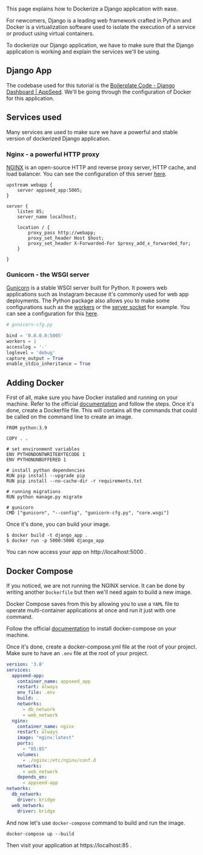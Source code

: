 This page explains how to Dockerize a Django application with ease.

For newcomers, Django is a leading web framework crafted in Python and Docker is a virtualization software used to isolate the execution of a  service or product using virtual containers. 

To dockerize our Django application, we have to make sure that the Django application is working and explain the services we'll be using.

## Django App

The codebase used for this tutorial is the [Boilerplate Code - Django Dashboard | AppSeed](https://github.com/app-generator/boilerplate-code-django-dashboard). 
We'll be going through the configuration of Docker for this application. 

## Services used

Many services are used to make sure we have a powerful and stable version of dockerized Django application.

### Nginx - a powerful HTTP proxy 

[NGINX](https://www.nginx.com/) is an open-source HTTP and reverse proxy server, HTTP cache, and load balancer.
You can see the configuration of this server [here](https://github.com/app-generator/boilerplate-code-django-dashboard/blob/master/nginx/appseed-app.conf).

```
upstream webapp {
    server appseed_app:5005;
}

server {
    listen 85;
    server_name localhost;

    location / {
        proxy_pass http://webapp;
        proxy_set_header Host $host;
        proxy_set_header X-Forwarded-For $proxy_add_x_forwarded_for;
    }

}
```

### Gunicorn - the WSGI server

[Gunicorn](https://gunicorn.org/) is a stable WSGI server built for Python. It powers web applications such as Instagram because it's commonly used for web app deployments.
The Python package also allows you to make some configurations such as the  [workers](https://docs.gunicorn.org/en/stable/design.html) or the  [server socket](https://docs.gunicorn.org/en/stable/settings.html#server-socket)  for example. 
You can see a configuration for this  [here](https://github.com/app-generator/boilerplate-code-django-dashboard/blob/master/gunicorn-cfg.py).

```python
# gunicorn-cfg.py

bind = '0.0.0.0:5005'
workers = 1
accesslog = '-'
loglevel = 'debug'
capture_output = True
enable_stdio_inheritance = True
```

## Adding Docker

First of all, make sure you have Docker installed and running on your machine. Refer to the official  [documentation](https://docs.docker.com/engine/install/)  and follow the steps.
Once it's done, create a Dockerfile file. This will contains all the commands that could be called on the command line to create an image.

```
FROM python:3.9

COPY . .

# set environment variables
ENV PYTHONDONTWRITEBYTECODE 1
ENV PYTHONUNBUFFERED 1

# install python dependencies
RUN pip install --upgrade pip
RUN pip install --no-cache-dir -r requirements.txt

# running migrations
RUN python manage.py migrate

# gunicorn
CMD ["gunicorn", "--config", "gunicorn-cfg.py", "core.wsgi"]
```

Once it's done, you can build your image.

```
$ docker build -t django_app .
$ docker run -p 5000:5000 django_app
```

You can now access your app on http://localhost:5000 .

## Docker Compose
If you noticed, we are not running the NGINX service. It can be done by writing another `Dockerfile` but then we'll need again to build a new image.

Docker Compose saves from this by allowing you to use a `YAML` file to operate multi-container applications at once and run it just with one command. 

Follow the official  [documentation](https://docs.docker.com/compose/install/)  to install docker-compose on your machine.

Once it's done, create a docker-compose.yml file at the root of your project. Make sure to have an `.env` file at the root of your project.  

```yml
version: '3.8'
services:
  appseed-app:
    container_name: appseed_app
    restart: always
    env_file: .env
    build: .
    networks:
      - db_network
      - web_network
  nginx:
    container_name: nginx
    restart: always
    image: "nginx:latest"
    ports:
      - "85:85"
    volumes:
      - ./nginx:/etc/nginx/conf.d
    networks:
      - web_network
    depends_on: 
      - appseed-app
networks:
  db_network:
    driver: bridge
  web_network:
    driver: bridge
```

And now let's use `docker-compose` command to build and run the image.

```shell
docker-compose up --build
```

Then visit your application at https://localhost:85 .

